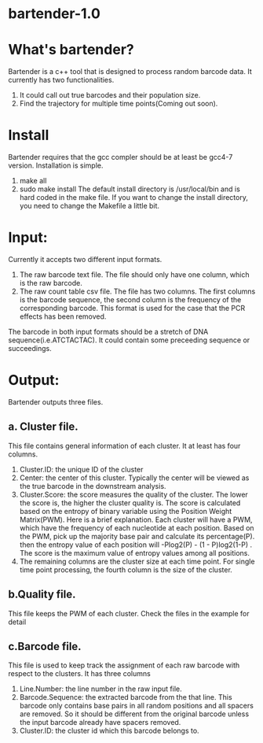 # bartender-1.0

# What's bartender?

Bartender is a c++ tool that is designed to process random barcode data. It currently has two functionalities. 

1. It could call out true barcodes and their population size.
2. Find the trajectory for multiple time points(Coming out soon).

# Install
 Bartender requires that the gcc compler should be at least be gcc4-7 version. Installation is simple.
 1. make all
 2. sudo make install
The default install directory is /usr/local/bin and is hard coded in the make file. If you want to change the install directory, you need to change the Makefile a little bit.

# Input:
 Currently it accepts two different input formats. 
  1. The raw barcode text file. The file should only have one column, which is the raw barcode. 
  2. The raw count table csv file. The file has two columns. The first columns is the barcode sequence, the second column is the frequency of the corresponding barcode. This format is used for the case that the PCR effects has been removed.

The barcode in both input formats should be a stretch of DNA sequence(i.e.ATCTACTAC). It could contain some preceeding sequence or succeedings. 

# Output:
Bartender outputs three files. 

## a. Cluster file.
   
This file contains general information of each cluster. It at least has four columns.
  1. Cluster.ID: the unique ID of the cluster
  2. Center: the center of this cluster. Typically the center will be viewed as the true barcode in the downstream analysis.
  3. Cluster.Score: the score measures the quality of the cluster. The lower the score is, the higher the cluster quality is. The score is calculated based on the entropy of binary variable using the Position Weight Matrix(PWM). Here is a brief explanation. Each cluster will have a PWM, which have the frequency of each nucleotide at each position. Based on the PWM, pick up the majority base pair and calculate its percentage(P). then the entropy value of each position will -Plog2(P) - (1 - P)log2(1-P) . The score is the maximum value of entropy values among all positions.
  4. The remaining columns are the cluster size at each time point. For single time point processing, the fourth column is the size of the cluster.

## b.Quality file.
This file keeps the PWM of each cluster. Check the files in the example for detail

## c.Barcode file.

This file is used to keep track the assignment of each raw barcode with respect to the clusters. It has three columns
  1. Line.Number: the line number in the raw input file.
  2. Barcode.Sequence: the extracted barcode from the that line. This barcode only contains base pairs in all random positions and all spacers are removed. So it should be different from the original barcode unless the input barcode already have spacers removed.
  3. Cluster.ID: the cluster id which this barcode belongs to.
